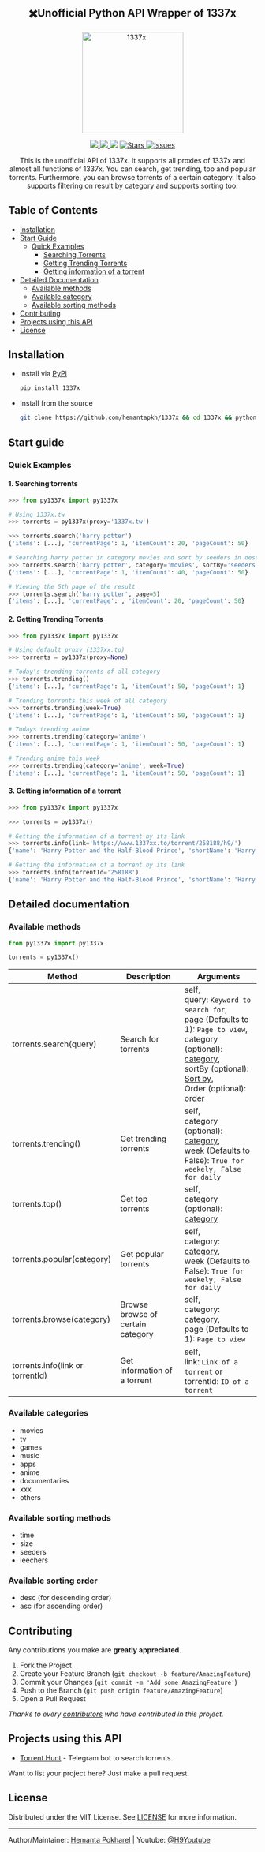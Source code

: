 
<h2 align='center'>✖️Unofficial Python API Wrapper of 1337x</h2>
<p align="center">
<img src="https://github.com/hemantapkh/1337x/blob/main/images/1337x.png?raw=true" align="center" height=205 alt="1337x" />
</p>
<p align="center">
<a href="https://pypi.org/1337x">
<img src='https://img.shields.io/pypi/v/1337x.svg'>
</a>
<a href="https://pypi.org/1337x">
<img src='https://pepy.tech/badge/1337x'>
</a>
<img src='https://visitor-badge.laobi.icu/badge?page_id=hemantapkh.1337x'>
<a href="https://github.com/hemantapkh/1337x/stargazers">
<img src="https://img.shields.io/github/stars/hemantapkh/1337x" alt="Stars"/>
</a>
<a href="https://github.com/hemantapkh/1337x/issues">
<img src="https://img.shields.io/github/issues/hemantapkh/1337x" alt="Issues"/>
</a>

<p align="center">
This is the unofficial API of 1337x. It supports all proxies of 1337x and almost all functions of 1337x. You can search, get trending, top and popular torrents. Furthermore, you can browse torrents of a certain category. It also supports filtering on result by category and supports sorting too.
<p align="center">

## Table of Contents
- [Installation](#installation)
- [Start Guide](#start-guide)
   - [Quick Examples](#quick-examples)    
     - [Searching Torrents](#1-searching-torrents)
     - [Getting Trending Torrents](#2-getting-trending-torrents)
     - [Getting information of a torrent](#3-getting-information-of-a-torrent)
- [Detailed Documentation](#detailed-documentation)
   - [Available methods](#available-methods)      
   - [Available category](#available-categories)
   - [Available sorting methods](#available-sorting-methods)
- [Contributing](#contributing)
- [Projects using this API](#projects-using-this-api)
- [License](#license)

## Installation
- Install via [PyPi](https://www.pypi.org/project/1337x)
    ```bash
    pip install 1337x
    ```

- Install from the source
    ```bash
    git clone https://github.com/hemantapkh/1337x && cd 1337x && python setup.py sdist && pip install dist/*
    ```

## Start guide

### Quick Examples

#### 1. Searching torrents
```python
>>> from py1337x import py1337x

# Using 1337x.tw
>>> torrents = py1337x(proxy='1337x.tw')

>>> torrents.search('harry potter')
{'items': [...], 'currentPage': 1, 'itemCount': 20, 'pageCount': 50}

# Searching harry potter in category movies and sort by seeders in descending order
>>> torrents.search('harry potter', category='movies', sortBy='seeders', order='desc') 
{'items': [...], 'currentPage': 1, 'itemCount': 40, 'pageCount': 50}

# Viewing the 5th page of the result
>>> torrents.search('harry potter', page=5) 
{'items': [...], 'currentPage': , 'itemCount': 20, 'pageCount': 50}
```

#### 2. Getting Trending Torrents

```python
>>> from py1337x import py1337x

# Using default proxy (1337xx.to)
>>> torrents = py1337x(proxy=None) 

# Today's trending torrents of all category
>>> torrents.trending() 
{'items': [...], 'currentPage': 1, 'itemCount': 50, 'pageCount': 1}

# Trending torrents this week of all category
>>> torrents.trending(week=True) 
{'items': [...], 'currentPage': 1, 'itemCount': 50, 'pageCount': 1}

# Todays trending anime 
>>> torrents.trending(category='anime') 
{'items': [...], 'currentPage': 1, 'itemCount': 50, 'pageCount': 1}

# Trending anime this week
>>> torrents.trending(category='anime', week=True) 
{'items': [...], 'currentPage': 1, 'itemCount': 50, 'pageCount': 1}
```

#### 3. Getting information of a torrent
```python
>>> from py1337x import py1337x

>>> torrents = py1337x()

# Getting the information of a torrent by its link
>>> torrents.info(link='https://www.1337xx.to/torrent/258188/h9/') 
{'name': 'Harry Potter and the Half-Blood Prince', 'shortName': 'Harry Potter', 'description': "....", 'category': 'Movies', 'type': 'HD', 'genre': ['Adventure', 'Fantasy', 'Family'], 'language': 'English', 'size': '3.0 GB', 'image': '...', 'uploader': ' ...', 'uploaderLink': '...', 'downloads': '5310', 'lastChecked': '44 seconds ago', 'uploadDate': '4 years ago', 'seeders': '36', 'leechers': '3', 'magnetLink': '...', 'infoHash': '...'}

# Getting the information of a torrent by its link
>>> torrents.info(torrentId='258188') 
{'name': 'Harry Potter and the Half-Blood Prince', 'shortName': 'Harry Potter', 'description': "....", 'category': 'Movies', 'type': 'HD', 'genre': ['Adventure', 'Fantasy', 'Family'], 'language': 'English', 'size': '3.0 GB', 'image': '...', 'uploader': ' ...', 'uploaderLink': '...', 'downloads': '5310', 'lastChecked': '44 seconds ago', 'uploadDate': '4 years ago', 'seeders': '36', 'leechers': '3', 'magnetLink': '...', 'infoHash': '...'}
```

## Detailed documentation

### Available methods

```python
from py1337x import py1337x

torrents = py1337x()
```

 Method   | Description | Arguments 
----------|-------------|-----------
torrents.search(query)  | Search for torrents | self,<br>query: `Keyword to search for`,<br>page (Defaults to 1): `Page to view`,<br>category (optional): [category](#available-categories),<br>sortBy (optional): [Sort by](#available-sorting-methods),<br>Order (optional): [order](#available-sorting-order)
torrents.trending()     | Get trending torrents | self,<br>category (optional): [category](#available-categories),<br>week (Defaults to False): `True for weekely, False for daily`
torrents.top()          | Get top torrents      | self,<br>category (optional): [category](#available-categories)
torrents.popular(category)          | Get popular torrents      | self,<br>category: [category](#available-categories),<br>week (Defaults to False): `True for weekely, False for daily`
torrents.browse(category)          | Browse browse of certain category      | self,<br>category: [category](#available-categories),<br>page (Defaults to 1): `Page to view`
torrents&#46;info(link or torrentId)          | Get information of a torrent      | self,<br>link: `Link of a torrent` or<br>torrentId: `ID of a torrent`

### Available categories

 - movies
 - tv
 - games
 - music
 - apps
 - anime
 - documentaries
 - xxx
 - others

### Available sorting methods

- time
- size
- seeders
- leechers

### Available sorting order

- desc (for descending order)
- asc (for ascending order)

## Contributing

Any contributions you make are **greatly appreciated**.

1. Fork the Project
2. Create your Feature Branch (`git checkout -b feature/AmazingFeature`)
3. Commit your Changes (`git commit -m 'Add some AmazingFeature'`)
4. Push to the Branch (`git push origin feature/AmazingFeature`)
5. Open a Pull Request


*Thanks to every [contributors](https://github.com/hemantapkh/1337x/graphs/contributors) who have contributed in this project.*

## Projects using this API

* [Torrent Hunt](https://github.com/hemantapkh/torrenthunt) - Telegram bot to search torrents.

Want to list your project here? Just make a pull request.
## License

Distributed under the MIT License. See [LICENSE](https://github.com/hemantapkh/1337x/blob/main/LICENSE) for more information.

-----
Author/Maintainer: [Hemanta Pokharel](https://github.com/hemantapkh/) | Youtube: [@H9Youtube](https://youtube.com/h9youtube)